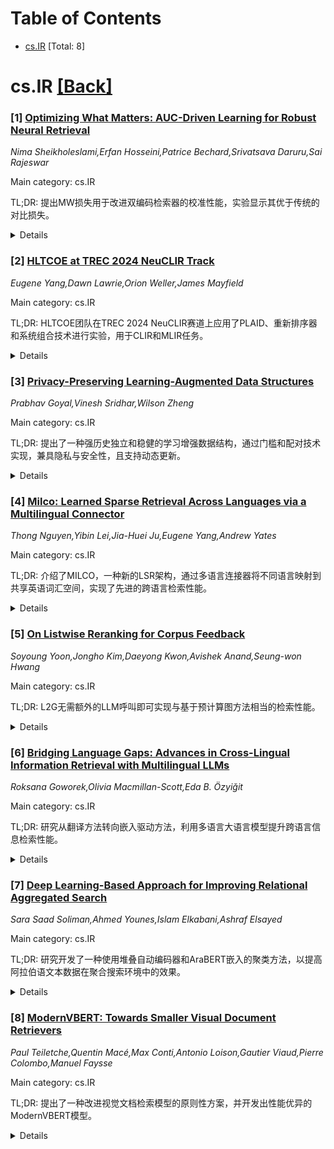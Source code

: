 <div id=toc></div>

# Table of Contents

- [cs.IR](#cs.IR) [Total: 8]


<div id='cs.IR'></div>

# cs.IR [[Back]](#toc)

### [1] [Optimizing What Matters: AUC-Driven Learning for Robust Neural Retrieval](https://arxiv.org/abs/2510.00137)
*Nima Sheikholeslami,Erfan Hosseini,Patrice Bechard,Srivatsava Daruru,Sai Rajeswar*

Main category: cs.IR

TL;DR: 提出MW损失用于改进双编码检索器的校准性能，实验显示其优于传统的对比损失。


<details>
  <summary>Details</summary>
Motivation: 针对双编码检索器中的现有噪声对比估计（NCE）目标在相关性评分与排名质量上的局限性。

Method: 提出MW损失作为新的训练目标，通过最大化Mann-Whitney U统计量，提高检索器的校准和排名性能。

Result: 实验表明，使用MW损失训练的检索器在AUC和标准检索指标上持续优于对比损失训练的模型。

Conclusion: MW损失提供了一种比对比损失更优的替代方案，为检索增强生成（RAG）等高风险应用提供了更好的校准和更强的分辨能力。

Abstract: Dual-encoder retrievers depend on the principle that relevant documents
should score higher than irrelevant ones for a given query. Yet the dominant
Noise Contrastive Estimation (NCE) objective, which underpins Contrastive Loss,
optimizes a softened ranking surrogate that we rigorously prove is
fundamentally oblivious to score separation quality and unrelated to AUC. This
mismatch leads to poor calibration and suboptimal performance in downstream
tasks like retrieval-augmented generation (RAG). To address this fundamental
limitation, we introduce the MW loss, a new training objective that maximizes
the Mann-Whitney U statistic, which is mathematically equivalent to the Area
under the ROC Curve (AUC). MW loss encourages each positive-negative pair to be
correctly ranked by minimizing binary cross entropy over score differences. We
provide theoretical guarantees that MW loss directly upper-bounds the AoC,
better aligning optimization with retrieval goals. We further promote ROC
curves and AUC as natural threshold free diagnostics for evaluating retriever
calibration and ranking quality. Empirically, retrievers trained with MW loss
consistently outperform contrastive counterparts in AUC and standard retrieval
metrics. Our experiments show that MW loss is an empirically superior
alternative to Contrastive Loss, yielding better-calibrated and more
discriminative retrievers for high-stakes applications like RAG.

</details>


### [2] [HLTCOE at TREC 2024 NeuCLIR Track](https://arxiv.org/abs/2510.00143)
*Eugene Yang,Dawn Lawrie,Orion Weller,James Mayfield*

Main category: cs.IR

TL;DR: HLTCOE团队在TREC 2024 NeuCLIR赛道上应用了PLAID、重新排序器和系统组合技术进行实验，用于CLIR和MLIR任务。


<details>
  <summary>Details</summary>
Motivation: 提高跨语言信息检索（CLIR）和多语言信息检索（MLIR）的输出来帮助高效的报告生成。

Method: 采用了PLAID、mT5重新排序器、GPT-4重新排序器、评分融合以及文档翻译来参与TREC 2024 NeuCLIR赛道。

Result: 实验成功地生成了不同子问题的结果报告，系统组合实验也证明了可以提高报告质量。

Conclusion: 该研究使用了多种技术提高跨语言信息检索效率，并成功提交了所有NeuCLIR任务。

Abstract: The HLTCOE team applied PLAID, an mT5 reranker, GPT-4 reranker, score fusion,
and document translation to the TREC 2024 NeuCLIR track. For PLAID we included
a variety of models and training techniques -- Translate Distill (TD), Generate
Distill (GD) and multi-lingual translate-distill (MTD). TD uses scores from the
mT5 model over English MS MARCO query-document pairs to learn how to score
query-document pairs where the documents are translated to match the CLIR
setting. GD follows TD but uses passages from the collection and queries
generated by an LLM for training examples. MTD uses MS MARCO translated into
multiple languages, allowing experiments on how to batch the data during
training. Finally, for report generation we experimented with system
combination over different runs. One family of systems used either GPT-4o or
Claude-3.5-Sonnet to summarize the retrieved results from a series of
decomposed sub-questions. Another system took the output from those two models
and verified/combined them with Claude-3.5-Sonnet. The other family used GPT4o
and GPT3.5Turbo to extract and group relevant facts from the retrieved
documents based on the decomposed queries. The resulting submissions directly
concatenate the grouped facts to form the report and their documents of origin
as the citations. The team submitted runs to all NeuCLIR tasks: CLIR and MLIR
news tasks as well as the technical documents task and the report generation
task.

</details>


### [3] [Privacy-Preserving Learning-Augmented Data Structures](https://arxiv.org/abs/2510.00165)
*Prabhav Goyal,Vinesh Sridhar,Wilson Zheng*

Main category: cs.IR

TL;DR: 提出了一种强历史独立和稳健的学习增强数据结构，通过门槛和配对技术实现，兼具隐私与安全性，且支持动态更新。


<details>
  <summary>Details</summary>
Motivation: 虽然现有的数据结构能利用频率估计优化性能，但其隐私与安全影响尚未充分探索。本文动机在于增强数据结构在隐私和安全方面的保证。

Method: 引入了门槛和配对两个技术，以实现稳健性和强历史独立性。

Result: 实验结果表明，在安全性与效率之间存在权衡，但其性能仍具有竞争力。

Conclusion: 该论文提出了一种新的学习增强数据结构，具有强大的历史独立性和稳健性，同时支持动态更新。

Abstract: Learning-augmented data structures use predicted frequency estimates to
retrieve frequently occurring database elements faster than standard data
structures. Recent work has developed data structures that optimally exploit
these frequency estimates while maintaining robustness to adversarial
prediction errors. However, the privacy and security implications of this
setting remain largely unexplored.
  In the event of a security breach, data structures should reveal minimal
information beyond their current contents. This is even more crucial for
learning-augmented data structures, whose layout adapts to the data. A data
structure is history independent if its memory representation reveals no
information about past operations except what is inferred from its current
contents. In this work, we take the first step towards privacy and security
guarantees in this setting by proposing the first learning-augmented data
structure that is strongly history independent, robust, and supports dynamic
updates.
  To achieve this, we introduce two techniques: thresholding, which
automatically makes any learning-augmented data structure robust, and pairing,
a simple technique that provides strong history independence in the dynamic
setting. Our experimental results demonstrate a tradeoff between security and
efficiency but are still competitive with the state of the art.

</details>


### [4] [Milco: Learned Sparse Retrieval Across Languages via a Multilingual Connector](https://arxiv.org/abs/2510.00671)
*Thong Nguyen,Yibin Lei,Jia-Huei Ju,Eugene Yang,Andrew Yates*

Main category: cs.IR

TL;DR: 介绍了MILCO，一种新的LSR架构，通过多语言连接器将不同语言映射到共享英语词汇空间，实现了先进的跨语言检索性能。


<details>
  <summary>Details</summary>
Motivation: 旨在解决现有双编码器在扩展到英语之外语言时的限制，同时保留词汇匹配的透明性。

Method: 通过一个两阶段训练方案，包括稀疏对齐预训练和对比训练，结合LexEcho头来增强英语词汇表示和源语言视图。

Result: MILCO在多语言和跨语言稀疏检索中实现了最先进的性能，超过了领先的密集、稀疏和多向量基线，并支持动态效率调整。

Conclusion: MILCO通过新颖的架构和训练方案改善了多语言检索的透明性和效果，并提出了LexEcho头以增强鲁棒性。

Abstract: Learned Sparse Retrieval (LSR) combines the efficiency of bi-encoders with
the transparency of lexical matching, but existing approaches struggle to scale
beyond English. We introduce MILCO, an LSR architecture that maps queries and
documents from different languages into a shared English lexical space via a
multilingual connector. MILCO is trained with a specialized two-stage regime
that combines Sparse Alignment Pretraining with contrastive training to provide
representation transparency and effectiveness while mitigating semantic
collapse. Motivated by the observation that uncommon entities are often lost
when projected into English, we propose a new LexEcho head, which enhances
robustness by augmenting the English lexical representation with a
source-language view obtained through a special [ECHO] token. MILCO achieves
state-of-the-art multilingual and cross-lingual LSR performance, outperforming
leading dense, sparse, and multi-vector baselines such as BGE-M3 and
Qwen3-Embed on standard multilingual benchmarks, while supporting dynamic
efficiency through post-hoc pruning. Notably, when using mass-based pruning to
reduce document representations to only 30 active dimensions on average, MILCO
560M outperforms the similarly-sized Qwen3-Embed 0.6B with 1024 dimensions.

</details>


### [5] [On Listwise Reranking for Corpus Feedback](https://arxiv.org/abs/2510.00887)
*Soyoung Yoon,Jongho Kim,Daeyong Kwon,Avishek Anand,Seung-won Hwang*

Main category: cs.IR

TL;DR: L2G无需额外的LLM呼叫即可实现与基于预计算图方法相当的检索性能。


<details>
  <summary>Details</summary>
Motivation: 为了改善信息检索性能，避免昂贵的图结构计算和LLM调用。

Method: 引入了一种名为L2G的新框架，它将reranker日志隐式转化为图结构以增强检索能力。

Result: L2G框架通过将reranker的信号转换为图结构，大幅度提高了检索性能。它可以在没有显式图计算的开销下，实现可扩展的基于图的检索效果。

Conclusion: L2G可以在不需要昂贵的图结构和LLM调用的情况下，达到与基于图的检索方法相当的效能。

Abstract: Reranker improves retrieval performance by capturing document interactions.
At one extreme, graph-aware adaptive retrieval (GAR) represents an
information-rich regime, requiring a pre-computed document similarity graph in
reranking. However, as such graphs are often unavailable, or incur quadratic
memory costs even when available, graph-free rerankers leverage large language
model (LLM) calls to achieve competitive performance. We introduce L2G, a novel
framework that implicitly induces document graphs from listwise reranker logs.
By converting reranker signals into a graph structure, L2G enables scalable
graph-based retrieval without the overhead of explicit graph computation.
Results on the TREC-DL and BEIR subset show that L2G matches the effectiveness
of oracle-based graph methods, while incurring zero additional LLM calls.

</details>


### [6] [Bridging Language Gaps: Advances in Cross-Lingual Information Retrieval with Multilingual LLMs](https://arxiv.org/abs/2510.00908)
*Roksana Goworek,Olivia Macmillan-Scott,Eda B. Özyiğit*

Main category: cs.IR

TL;DR: 研究从翻译方法转向嵌入驱动方法，利用多语言大语言模型提升跨语言信息检索性能。


<details>
  <summary>Details</summary>
Motivation: 解决跨语言信息检索中的数据失衡和语言差异问题，提升检索性能，实现答案生成。

Method: 从翻译方法过渡到嵌入驱动方法，利用多语言大语言模型进行跨语言信息检索。

Result: 引入跨语言嵌入和多语言大语言模型，提升了检索性能，启用了答案生成功能。

Conclusion: 在跨语言信息检索领域，嵌入驱动方法和多语言大语言模型提供了新的检索模式，提升了性能并启用答案生成，未来需要解决数据不平衡和语言变异问题以实现更健全的检索系统。

Abstract: Cross-lingual information retrieval (CLIR) addresses the challenge of
retrieving relevant documents written in languages different from that of the
original query. Research in this area has typically framed the task as
monolingual retrieval augmented by translation, treating retrieval methods and
cross-lingual capabilities in isolation. Both monolingual and cross-lingual
retrieval usually follow a pipeline of query expansion, ranking, re-ranking
and, increasingly, question answering. Recent advances, however, have shifted
from translation-based methods toward embedding-based approaches and leverage
multilingual large language models (LLMs), for which aligning representations
across languages remains a central challenge. The emergence of cross-lingual
embeddings and multilingual LLMs has introduced a new paradigm, offering
improved retrieval performance and enabling answer generation. This survey
provides a comprehensive overview of developments from early translation-based
methods to state-of-the-art embedding-driven and generative techniques. It
presents a structured account of core CLIR components, evaluation practices,
and available resources. Persistent challenges such as data imbalance and
linguistic variation are identified, while promising directions are suggested
for advancing equitable and effective cross-lingual information retrieval. By
situating CLIR within the broader landscape of information retrieval and
multilingual language processing, this work not only reviews current
capabilities but also outlines future directions for building retrieval systems
that are robust, inclusive, and adaptable.

</details>


### [7] [Deep Learning-Based Approach for Improving Relational Aggregated Search](https://arxiv.org/abs/2510.00966)
*Sara Saad Soliman,Ahmed Younes,Islam Elkabani,Ashraf Elsayed*

Main category: cs.IR

TL;DR: 研究开发了一种使用堆叠自动编码器和AraBERT嵌入的聚类方法，以提高阿拉伯语文本数据在聚合搜索环境中的效果。


<details>
  <summary>Details</summary>
Motivation: 随着互联网信息爆炸，急需开发聚合搜索系统，以增强内容检索和管理。

Method: 应用高级自然语言处理技术如堆叠自动编码器和AraBERT嵌入，并使用K-means聚类算法来分析阿拉伯语查询数据的效果。

Result: 研究表明，使用堆叠自动编码器在表示学习上适用于聚类任务，并能显著改善聚类搜索结果的准确性和相关性。

Conclusion: 该模型能通过改进聚类算法提高搜索结果的准确性和相关性。

Abstract: Due to an information explosion on the internet, there is a need for the
development of aggregated search systems that can boost the retrieval and
management of content in various formats. To further improve the clustering of
Arabic text data in aggregated search environments, this research investigates
the application of advanced natural language processing techniques, namely
stacked autoencoders and AraBERT embeddings. By transcending the limitations of
traditional search engines, which are imprecise, not contextually relevant, and
not personalized, we offer more enriched, context-aware characterizations of
search results, so we used a K-means clustering algorithm to discover
distinctive features and relationships in these results, we then used our
approach on different Arabic queries to evaluate its effectiveness. Our model
illustrates that using stacked autoencoders in representation learning suits
clustering tasks and can significantly improve clustering search results. It
also demonstrates improved accuracy and relevance of search results.

</details>


### [8] [ModernVBERT: Towards Smaller Visual Document Retrievers](https://arxiv.org/abs/2510.01149)
*Paul Teiletche,Quentin Macé,Max Conti,Antonio Loison,Gautier Viaud,Pierre Colombo,Manuel Faysse*

Main category: cs.IR

TL;DR: 提出了一种改进视觉文档检索模型的原则性方案，并开发出性能优异的ModernVBERT模型。


<details>
  <summary>Details</summary>
Motivation: 探索多模态嵌入模型在文档检索中的性能提升，并解决现有方法的瓶颈问题。

Method: 通过对多模态嵌入模型进行对比实验，分析注意力掩码、图像分辨率、模态对齐数据方案和后期交互中心对比目标对性能的影响，制定提升视觉文档检索模型的原则性方案。

Result: 研发出ModernVBERT，一个拥有250M参数的视图-语言编码器，在文档检索任务上比体积大十倍的模型表现更佳。

Conclusion: 通过结构化实验和调整模型配置，可以有效提升视觉文档检索的性能，ModernVBERT是这一努力的成功案例。

Abstract: Multimodal embedding models are gaining prevalence, notably for document
retrieval as efficient alternatives to text-only pipelines. These models are
typically built by finetuning large vision-language decoders (VLMs) with
contrastive losses on text-image pairs. In this work, we show that, while
cost-efficient, this repurposing approach often bottlenecks retrieval
performance. Through controlled experiments, we establish a principled recipe
for improving visual document retrieval models. We notably measure the impact
of attention masking, image resolution, modality alignment data regimes, and
late interaction centered contrastive objectives which emerge as central
performance factors. Building on these insights, we release ModernVBERT, a
compact 250M-parameter vision-language encoder that outperforms models up to 10
times larger when finetuned on document retrieval tasks. Models and code are
made available at https://huggingface.co/ModernVBERT.

</details>
